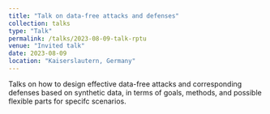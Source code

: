 ```yaml
---
title: "Talk on data-free attacks and defenses"
collection: talks
type: "Talk"
permalink: /talks/2023-08-09-talk-rptu
venue: "Invited talk"
date: 2023-08-09
location: "Kaiserslautern, Germany"
---
```


Talks on how to design effective data-free attacks and corresponding defenses based on synthetic data, in terms of goals, methods, and possible flexible parts for specifc scenarios.

